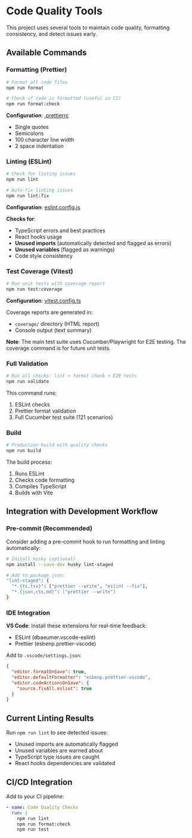 # Code Quality Tools

This project uses several tools to maintain code quality, formatting consistency, and detect issues early.

## Available Commands

### Formatting (Prettier)

```bash
# Format all code files
npm run format

# Check if code is formatted (useful in CI)
npm run format:check
```

**Configuration**: [.prettierrc](.prettierrc)
- Single quotes
- Semicolons
- 100 character line width
- 2 space indentation

### Linting (ESLint)

```bash
# Check for linting issues
npm run lint

# Auto-fix linting issues
npm run lint:fix
```

**Configuration**: [eslint.config.js](eslint.config.js)

**Checks for**:
- TypeScript errors and best practices
- React hooks usage
- **Unused imports** (automatically detected and flagged as errors)
- **Unused variables** (flagged as warnings)
- Code style consistency

### Test Coverage (Vitest)

```bash
# Run unit tests with coverage report
npm run test:coverage
```

**Configuration**: [vitest.config.ts](vitest.config.ts)

Coverage reports are generated in:
- `coverage/` directory (HTML report)
- Console output (text summary)

**Note**: The main test suite uses Cucumber/Playwright for E2E testing. The coverage command is for future unit tests.

### Full Validation

```bash
# Run all checks: lint + format check + E2E tests
npm run validate
```

This command runs:
1. ESLint checks
2. Prettier format validation
3. Full Cucumber test suite (121 scenarios)

### Build

```bash
# Production build with quality checks
npm run build
```

The build process:
1. Runs ESLint
2. Checks code formatting
3. Compiles TypeScript
4. Builds with Vite

## Integration with Development Workflow

### Pre-commit (Recommended)

Consider adding a pre-commit hook to run formatting and linting automatically:

```bash
# Install husky (optional)
npm install --save-dev husky lint-staged

# Add to package.json:
"lint-staged": {
  "*.{ts,tsx}": ["prettier --write", "eslint --fix"],
  "*.{json,css,md}": ["prettier --write"]
}
```

### IDE Integration

**VS Code**: Install these extensions for real-time feedback:
- ESLint (dbaeumer.vscode-eslint)
- Prettier (esbenp.prettier-vscode)

Add to `.vscode/settings.json`:
```json
{
  "editor.formatOnSave": true,
  "editor.defaultFormatter": "esbenp.prettier-vscode",
  "editor.codeActionsOnSave": {
    "source.fixAll.eslint": true
  }
}
```

## Current Linting Results

Run `npm run lint` to see detected issues:
- Unused imports are automatically flagged
- Unused variables are warned about
- TypeScript type issues are caught
- React hooks dependencies are validated

## CI/CD Integration

Add to your CI pipeline:

```yaml
- name: Code Quality Checks
  run: |
    npm run lint
    npm run format:check
    npm run test
```
